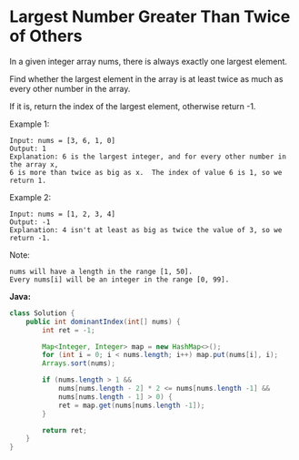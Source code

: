# Largest Number Greater Than Twice of Others

In a given integer array nums, there is always exactly one largest element.

Find whether the largest element in the array is at least twice as much as every other number in the array.

If it is, return the index of the largest element, otherwise return -1.

Example 1:

    Input: nums = [3, 6, 1, 0]
    Output: 1
    Explanation: 6 is the largest integer, and for every other number in the array x,
    6 is more than twice as big as x.  The index of value 6 is 1, so we return 1.

Example 2:

    Input: nums = [1, 2, 3, 4]
    Output: -1
    Explanation: 4 isn't at least as big as twice the value of 3, so we return -1.

Note:

    nums will have a length in the range [1, 50].
    Every nums[i] will be an integer in the range [0, 99].

**Java:**
```java
class Solution {
    public int dominantIndex(int[] nums) {
        int ret = -1;

        Map<Integer, Integer> map = new HashMap<>();
        for (int i = 0; i < nums.length; i++) map.put(nums[i], i);
        Arrays.sort(nums);

        if (nums.length > 1 &&
            nums[nums.length - 2] * 2 <= nums[nums.length -1] &&
            nums[nums.length - 1] > 0) {
            ret = map.get(nums[nums.length -1]);
        }

        return ret;
    }
}
```
